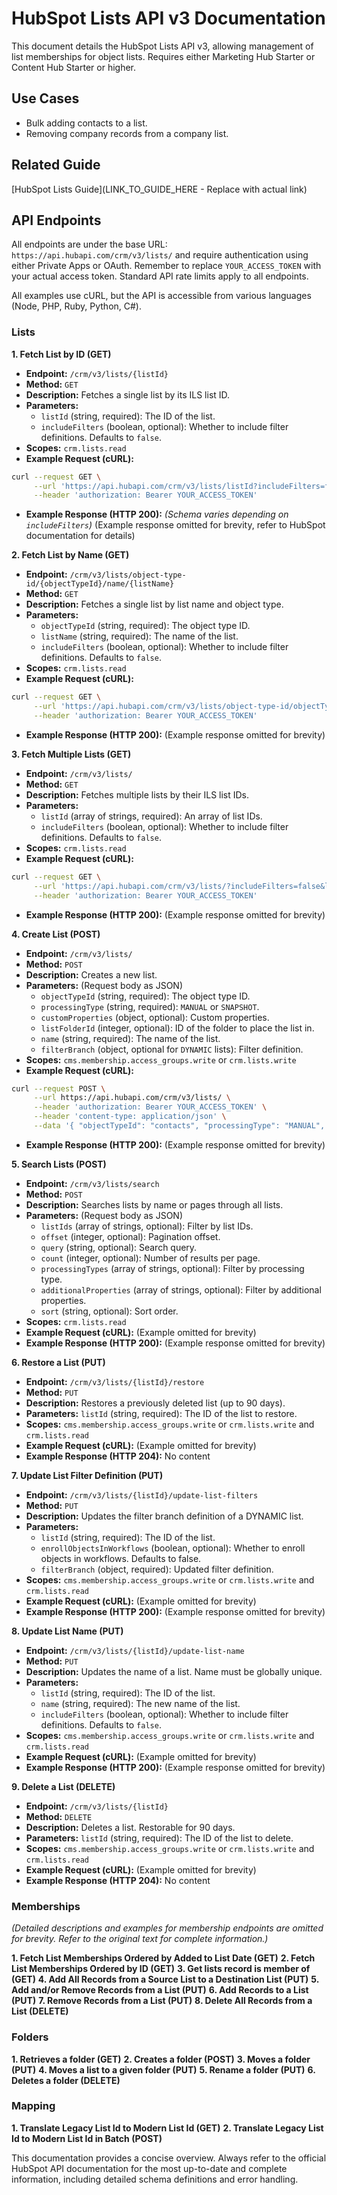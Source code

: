 # HubSpot Lists API v3 Documentation

This document details the HubSpot Lists API v3, allowing management of list memberships for object lists.  Requires either Marketing Hub Starter or Content Hub Starter or higher.

## Use Cases

* Bulk adding contacts to a list.
* Removing company records from a company list.

## Related Guide

[HubSpot Lists Guide](LINK_TO_GUIDE_HERE -  Replace with actual link)


## API Endpoints

All endpoints are under the base URL: `https://api.hubapi.com/crm/v3/lists/`  and require authentication using either Private Apps or OAuth.  Remember to replace `YOUR_ACCESS_TOKEN` with your actual access token.  Standard API rate limits apply to all endpoints.

All examples use cURL, but the API is accessible from various languages (Node, PHP, Ruby, Python, C#).


### Lists

**1. Fetch List by ID (GET)**

* **Endpoint:** `/crm/v3/lists/{listId}`
* **Method:** `GET`
* **Description:** Fetches a single list by its ILS list ID.
* **Parameters:**
    * `listId` (string, required): The ID of the list.
    * `includeFilters` (boolean, optional): Whether to include filter definitions. Defaults to `false`.
* **Scopes:** `crm.lists.read`
* **Example Request (cURL):**
```bash
curl --request GET \
     --url 'https://api.hubapi.com/crm/v3/lists/listId?includeFilters=false' \
     --header 'authorization: Bearer YOUR_ACCESS_TOKEN'
```
* **Example Response (HTTP 200):**  *(Schema varies depending on `includeFilters`)* (Example response omitted for brevity, refer to HubSpot documentation for details)

**2. Fetch List by Name (GET)**

* **Endpoint:** `/crm/v3/lists/object-type-id/{objectTypeId}/name/{listName}`
* **Method:** `GET`
* **Description:** Fetches a single list by list name and object type.
* **Parameters:**
    * `objectTypeId` (string, required): The object type ID.
    * `listName` (string, required): The name of the list.
    * `includeFilters` (boolean, optional): Whether to include filter definitions. Defaults to `false`.
* **Scopes:** `crm.lists.read`
* **Example Request (cURL):**
```bash
curl --request GET \
     --url 'https://api.hubapi.com/crm/v3/lists/object-type-id/objectTypeId/name/listName?includeFilters=false' \
     --header 'authorization: Bearer YOUR_ACCESS_TOKEN'
```
* **Example Response (HTTP 200):** (Example response omitted for brevity)

**3. Fetch Multiple Lists (GET)**

* **Endpoint:** `/crm/v3/lists/`
* **Method:** `GET`
* **Description:** Fetches multiple lists by their ILS list IDs.
* **Parameters:**
    * `listId` (array of strings, required): An array of list IDs.
    * `includeFilters` (boolean, optional): Whether to include filter definitions. Defaults to `false`.
* **Scopes:** `crm.lists.read`
* **Example Request (cURL):**
```bash
curl --request GET \
     --url 'https://api.hubapi.com/crm/v3/lists/?includeFilters=false&listId=list1Id,list2Id' \
     --header 'authorization: Bearer YOUR_ACCESS_TOKEN'
```
* **Example Response (HTTP 200):** (Example response omitted for brevity)

**4. Create List (POST)**

* **Endpoint:** `/crm/v3/lists/`
* **Method:** `POST`
* **Description:** Creates a new list.
* **Parameters:** (Request body as JSON)
    * `objectTypeId` (string, required): The object type ID.
    * `processingType` (string, required):  `MANUAL` or `SNAPSHOT`.
    * `customProperties` (object, optional): Custom properties.
    * `listFolderId` (integer, optional): ID of the folder to place the list in.
    * `name` (string, required): The name of the list.
    * `filterBranch` (object, optional for `DYNAMIC` lists): Filter definition.
* **Scopes:** `cms.membership.access_groups.write` or `crm.lists.write`
* **Example Request (cURL):**
```bash
curl --request POST \
     --url https://api.hubapi.com/crm/v3/lists/ \
     --header 'authorization: Bearer YOUR_ACCESS_TOKEN' \
     --header 'content-type: application/json' \
     --data '{ "objectTypeId": "contacts", "processingType": "MANUAL", "name": "My New List" }'
```
* **Example Response (HTTP 200):** (Example response omitted for brevity)

**5. Search Lists (POST)**

* **Endpoint:** `/crm/v3/lists/search`
* **Method:** `POST`
* **Description:** Searches lists by name or pages through all lists.
* **Parameters:** (Request body as JSON)
    * `listIds` (array of strings, optional): Filter by list IDs.
    * `offset` (integer, optional): Pagination offset.
    * `query` (string, optional): Search query.
    * `count` (integer, optional): Number of results per page.
    * `processingTypes` (array of strings, optional): Filter by processing type.
    * `additionalProperties` (array of strings, optional): Filter by additional properties.
    * `sort` (string, optional): Sort order.
* **Scopes:** `crm.lists.read`
* **Example Request (cURL):** (Example omitted for brevity)
* **Example Response (HTTP 200):** (Example response omitted for brevity)

**6. Restore a List (PUT)**

* **Endpoint:** `/crm/v3/lists/{listId}/restore`
* **Method:** `PUT`
* **Description:** Restores a previously deleted list (up to 90 days).
* **Parameters:** `listId` (string, required): The ID of the list to restore.
* **Scopes:** `cms.membership.access_groups.write` or `crm.lists.write` and `crm.lists.read`
* **Example Request (cURL):** (Example omitted for brevity)
* **Example Response (HTTP 204):** No content


**7. Update List Filter Definition (PUT)**

* **Endpoint:** `/crm/v3/lists/{listId}/update-list-filters`
* **Method:** `PUT`
* **Description:** Updates the filter branch definition of a DYNAMIC list.
* **Parameters:**
    * `listId` (string, required): The ID of the list.
    * `enrollObjectsInWorkflows` (boolean, optional): Whether to enroll objects in workflows. Defaults to false.
    * `filterBranch` (object, required): Updated filter definition.
* **Scopes:** `cms.membership.access_groups.write` or `crm.lists.write` and `crm.lists.read`
* **Example Request (cURL):** (Example omitted for brevity)
* **Example Response (HTTP 200):** (Example response omitted for brevity)

**8. Update List Name (PUT)**

* **Endpoint:** `/crm/v3/lists/{listId}/update-list-name`
* **Method:** `PUT`
* **Description:** Updates the name of a list.  Name must be globally unique.
* **Parameters:**
    * `listId` (string, required): The ID of the list.
    * `name` (string, required): The new name of the list.
    * `includeFilters` (boolean, optional): Whether to include filter definitions. Defaults to `false`.
* **Scopes:** `cms.membership.access_groups.write` or `crm.lists.write` and `crm.lists.read`
* **Example Request (cURL):** (Example omitted for brevity)
* **Example Response (HTTP 200):** (Example response omitted for brevity)

**9. Delete a List (DELETE)**

* **Endpoint:** `/crm/v3/lists/{listId}`
* **Method:** `DELETE`
* **Description:** Deletes a list. Restorable for 90 days.
* **Parameters:** `listId` (string, required): The ID of the list to delete.
* **Scopes:** `cms.membership.access_groups.write` or `crm.lists.write` and `crm.lists.read`
* **Example Request (cURL):** (Example omitted for brevity)
* **Example Response (HTTP 204):** No content


### Memberships

*(Detailed descriptions and examples for membership endpoints are omitted for brevity. Refer to the original text for complete information.)*

**1. Fetch List Memberships Ordered by Added to List Date (GET)**
**2. Fetch List Memberships Ordered by ID (GET)**
**3. Get lists record is member of (GET)**
**4. Add All Records from a Source List to a Destination List (PUT)**
**5. Add and/or Remove Records from a List (PUT)**
**6. Add Records to a List (PUT)**
**7. Remove Records from a List (PUT)**
**8. Delete All Records from a List (DELETE)**

### Folders

**1. Retrieves a folder (GET)**
**2. Creates a folder (POST)**
**3. Moves a folder (PUT)**
**4. Moves a list to a given folder (PUT)**
**5. Rename a folder (PUT)**
**6. Deletes a folder (DELETE)**


### Mapping

**1. Translate Legacy List Id to Modern List Id (GET)**
**2. Translate Legacy List Id to Modern List Id in Batch (POST)**


This documentation provides a concise overview.  Always refer to the official HubSpot API documentation for the most up-to-date and complete information, including detailed schema definitions and error handling.
